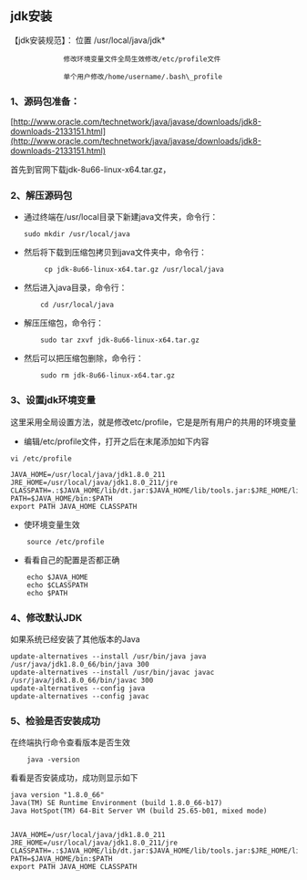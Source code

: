 ## jdk安装

【jdk安装规范】：  位置  /usr/local/java/jdk\*

```
             修改环境变量文件全局生效修改/etc/profile文件

             单个用户修改/home/username/.bash\_profile
```

### 1、源码包准备：

[http://www.oracle.com/technetwork/java/javase/downloads/jdk8-downloads-2133151.html](http://www.oracle.com/technetwork/java/javase/downloads/jdk8-downloads-2133151.html)

首先到官网下载jdk-8u66-linux-x64.tar.gz，

### 2、解压源码包

* 通过终端在/usr/local目录下新建java文件夹，命令行：

  `sudo mkdir /usr/local/java`

* 然后将下载到压缩包拷贝到java文件夹中，命令行：

  ```
       cp jdk-8u66-linux-x64.tar.gz /usr/local/java
  ```

* 然后进入java目录，命令行：

  ```
      cd /usr/local/java
  ```

* 解压压缩包，命令行：

  ```
      sudo tar zxvf jdk-8u66-linux-x64.tar.gz
  ```

* 然后可以把压缩包删除，命令行：

  ```
      sudo rm jdk-8u66-linux-x64.tar.gz
  ```

### 3、设置jdk环境变量

这里采用全局设置方法，就是修改etc/profile，它是是所有用户的共用的环境变量

* 编辑/etc/profile文件，打开之后在末尾添加如下内容

`vi /etc/profile`

```
JAVA_HOME=/usr/local/java/jdk1.8.0_211
JRE_HOME=/usr/local/java/jdk1.8.0_211/jre
CLASSPATH=.:$JAVA_HOME/lib/dt.jar:$JAVA_HOME/lib/tools.jar:$JRE_HOME/lib
PATH=$JAVA_HOME/bin:$PATH
export PATH JAVA_HOME CLASSPATH
```

* 使环境变量生效

```
    source /etc/profile
```

* 看看自己的配置是否都正确

```
    echo $JAVA_HOME
    echo $CLASSPATH
    echo $PATH
```

### 4、修改默认JDK

如果系统已经安装了其他版本的Java

```
update-alternatives --install /usr/bin/java java /usr/java/jdk1.8.0_66/bin/java 300
update-alternatives --install /usr/bin/javac javac /usr/java/jdk1.8.0_66/bin/javac 300
update-alternatives --config java
update-alternatives --config javac
```

### 5、检验是否安装成功

在终端执行命令查看版本是否生效

```
    java -version
```

看看是否安装成功，成功则显示如下

```
java version "1.8.0_66"
Java(TM) SE Runtime Environment (build 1.8.0_66-b17)
Java HotSpot(TM) 64-Bit Server VM (build 25.65-b01, mixed mode)


JAVA_HOME=/usr/local/java/jdk1.8.0_211
JRE_HOME=/usr/local/java/jdk1.8.0_211/jre
CLASSPATH=.:$JAVA_HOME/lib/dt.jar:$JAVA_HOME/lib/tools.jar:$JRE_HOME/lib
PATH=$JAVA_HOME/bin:$PATH
export PATH JAVA_HOME CLASSPATH
```



